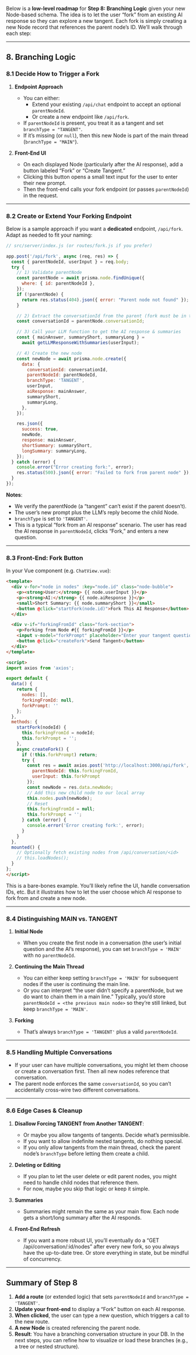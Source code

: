 Below is a **low-level roadmap** for **Step 8: Branching Logic** given your new Node-based schema. The idea is to let the user “fork” from an existing AI response so they can explore a new tangent. Each fork is simply creating a new Node record that references the parent node’s ID. We’ll walk through each step:

---

## **8. Branching Logic**

### **8.1 Decide How to Trigger a Fork**

1. **Endpoint Approach**
    - You can either:
        - Extend your existing `/api/chat` endpoint to accept an optional `parentNodeId`.
        - Or create a new endpoint like `/api/fork`.
    - If `parentNodeId` is present, you treat it as a tangent and set `branchType = "TANGENT"`.
    - If it’s missing (or `null`), then this new Node is part of the main thread (`branchType = "MAIN"`).

2. **Front-End UI**
    - On each displayed Node (particularly after the AI response), add a button labeled “Fork” or “Create Tangent.”
    - Clicking this button opens a small text input for the user to enter their new prompt.
    - Then the front-end calls your fork endpoint (or passes `parentNodeId`) in the request.

---

### **8.2 Create or Extend Your Forking Endpoint**

Below is a sample approach if you want a **dedicated** endpoint, `/api/fork`. Adapt as needed to fit your naming:

``` js
// src/server/index.js (or routes/fork.js if you prefer)

app.post('/api/fork', async (req, res) => {
  const { parentNodeId, userInput } = req.body;
  try {
    // 1) Validate parentNode
    const parentNode = await prisma.node.findUnique({
      where: { id: parentNodeId },
    });
    if (!parentNode) {
      return res.status(404).json({ error: "Parent node not found" });
    }

    // 2) Extract the conversationId from the parent (fork must be in the same conversation)
    const conversationId = parentNode.conversationId;

    // 3) Call your LLM function to get the AI response & summaries
    const { mainAnswer, summaryShort, summaryLong } = 
      await getLLMResponseWithSummaries(userInput);

    // 4) Create the new node
    const newNode = await prisma.node.create({
      data: {
        conversationId: conversationId,
        parentNodeId: parentNodeId,
        branchType: 'TANGENT',
        userInput,
        aiResponse: mainAnswer,
        summaryShort,
        summaryLong,
      },
    });

    res.json({
      success: true,
      newNode,
      response: mainAnswer,
      shortSummary: summaryShort,
      longSummary: summaryLong,
    });
  } catch (error) {
    console.error("Error creating fork:", error);
    res.status(500).json({ error: "Failed to fork from parent node" });
  }
});
```
**Notes**:

- We verify the parentNode (a “tangent” can’t exist if the parent doesn’t).
- The user’s new prompt plus the LLM’s reply become the child Node.
- `branchType` is set to `'TANGENT'`.
- This is a typical “fork from an AI response” scenario. The user has read the AI response in `parentNodeId`, clicks “Fork,” and enters a new question.

---

### **8.3 Front-End: Fork Button**

In your Vue component (e.g. `ChatView.vue`):

``` html
<template>
  <div v-for="node in nodes" :key="node.id" class="node-bubble">
    <p><strong>User:</strong> {{ node.userInput }}</p>
    <p><strong>AI:</strong> {{ node.aiResponse }}</p>
    <small>Short Summary: {{ node.summaryShort }}</small>
    <button @click="startFork(node.id)">Fork This AI Response</button>
  </div>

  <div v-if="forkingFromId" class="fork-section">
    <p>Forking from Node #{{ forkingFromId }}</p>
    <input v-model="forkPrompt" placeholder="Enter your tangent question" />
    <button @click="createFork">Send Tangent</button>
  </div>
</template>

<script>
import axios from 'axios';

export default {
  data() {
    return {
      nodes: [],
      forkingFromId: null,
      forkPrompt: ''
    };
  },
  methods: {
    startFork(nodeId) {
      this.forkingFromId = nodeId;
      this.forkPrompt = '';
    },
    async createFork() {
      if (!this.forkPrompt) return;
      try {
        const res = await axios.post('http://localhost:3000/api/fork', {
          parentNodeId: this.forkingFromId,
          userInput: this.forkPrompt
        });
        const newNode = res.data.newNode;
        // Add this new child node to our local array
        this.nodes.push(newNode);
        // Reset
        this.forkingFromId = null;
        this.forkPrompt = '';
      } catch (error) {
        console.error('Error creating fork:', error);
      }
    }
  },
  mounted() {
    // Optionally fetch existing nodes from /api/conversation/<id>
    // this.loadNodes();
  }
};
</script>

```

This is a bare-bones example. You’ll likely refine the UI, handle conversation IDs, etc. But it illustrates how to let the user choose which AI response to fork from and create a new node.

---

### **8.4 Distinguishing MAIN vs. TANGENT**

1. **Initial Node**
    - When you create the first node in a conversation (the user’s initial question and the AI’s response), you can set `branchType = 'MAIN'` with no `parentNodeId`.

2. **Continuing the Main Thread**
    - You can either keep setting `branchType = 'MAIN'` for subsequent nodes if the user is continuing the main line.
    - Or you can interpret “the user didn’t specify a parentNode, but we do want to chain them in a main line.” Typically, you’d store `parentNodeId = <the previous main node>` so they’re still linked, but keep `branchType = 'MAIN'`.

3. **Forking**
    - That’s always `branchType = 'TANGENT'` plus a valid `parentNodeId`.

---

### **8.5 Handling Multiple Conversations**

- If your user can have multiple conversations, you might let them choose or create a conversation first. Then all new nodes reference that conversation.
- The parent node enforces the same `conversationId`, so you can’t accidentally cross-wire two different conversations.

---

### **8.6 Edge Cases & Cleanup**

1. **Disallow Forcing TANGENT from Another TANGENT**:
    - Or maybe you allow tangents of tangents. Decide what’s permissible.
    - If you want to allow indefinite nested tangents, do nothing special.
    - If you only allow tangents from the main thread, check the parent node’s `branchType` before letting them create a child.

2. **Deleting or Editing**
    - If you plan to let the user delete or edit parent nodes, you might need to handle child nodes that reference them.
    - For now, maybe you skip that logic or keep it simple.

3. **Summaries**
    - Summaries might remain the same as your main flow. Each node gets a short/long summary after the AI responds.

4. **Front-End Refresh**
    - If you want a more robust UI, you’ll eventually do a “GET /api/conversation/:id/nodes” after every new fork, so you always have the up-to-date tree. Or store everything in state, but be mindful of concurrency.

---

## **Summary of Step 8**

1. **Add a route** (or extended logic) that sets `parentNodeId` and `branchType = 'TANGENT'`.
2. **Update your front-end** to display a “Fork” button on each AI response.
3. **When clicked**, the user can type a new question, which triggers a call to the new route.
4. **A new Node** is created referencing the parent node.
5. **Result**: You have a branching conversation structure in your DB. In the next steps, you can refine how to visualize or load these branches (e.g., a tree or nested structure).